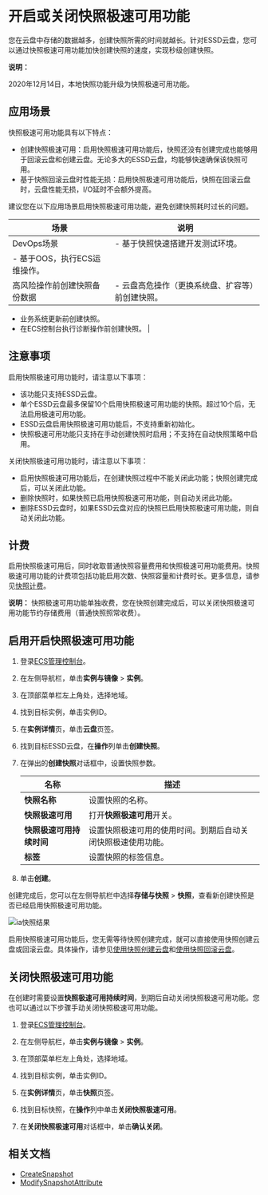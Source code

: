 # 开启或关闭快照极速可用功能

您在云盘中存储的数据越多，创建快照所需的时间就越长。针对ESSD云盘，您可以通过快照极速可用功能加快创建快照的速度，实现秒级创建快照。

**说明：**

2020年12月14日，本地快照功能升级为快照极速可用功能。

## 应用场景

快照极速可用功能具有以下特点：

-   创建快照极速可用：启用快照极速可用功能后，快照还没有创建完成也能够用于回滚云盘和创建云盘。无论多大的ESSD云盘，均能够快速确保该快照可用。
-   基于快照回滚云盘时性能无损：启用快照极速可用功能后，快照在回滚云盘时，云盘性能无损，I/O延时不会额外提高。

建议您在以下应用场景启用快照极速可用功能，避免创建快照耗时过长的问题。

|场景|说明|
|--|--|
|DevOps场景|-   基于快照快速搭建开发测试环境。
-   基于OOS，执行ECS运维操作。 |
|高风险操作前创建快照备份数据|-   云盘高危操作（更换系统盘、扩容等）前创建快照。
-   业务系统更新前创建快照。
-   在ECS控制台执行诊断操作前创建快照。 |

## 注意事项

启用快照极速可用功能时，请注意以下事项：

-   该功能只支持ESSD云盘。
-   单个ESSD云盘最多保留10个启用快照极速可用功能的快照。超过10个后，无法启用极速可用功能。
-   ESSD云盘启用快照极速可用功能后，不支持重新初始化。
-   快照极速可用功能只支持在手动创建快照时启用；不支持在自动快照策略中启用。

关闭快照极速可用功能时，请注意以下事项：

-   启用快照极速可用功能后，在创建快照过程中不能关闭此功能；快照创建完成后，可以关闭此功能。
-   删除快照时，如果快照已启用快照极速可用功能，则自动关闭此功能。
-   删除ESSD云盘时，如果ESSD云盘对应的快照已启用快照极速可用功能，则自动关闭此功能。

## 计费

启用快照极速可用后，同时收取普通快照容量费用和快照极速可用功能费用。快照极速可用功能的计费项包括功能启用次数、快照容量和计费时长。更多信息，请参见[快照计费](/intl.zh-CN/产品定价/计费项/快照计费.md)。

**说明：** 快照极速可用功能单独收费，您在快照创建完成后，可以关闭快照极速可用功能节约存储费用（普通快照照常收费）。

## 启用开启快照极速可用功能

1.  登录[ECS管理控制台](https://ecs.console.aliyun.com)。

2.  在左侧导航栏，单击**实例与镜像** \> **实例**。

3.  在顶部菜单栏左上角处，选择地域。

4.  找到目标实例，单击实例ID。

5.  在**实例详情**页，单击**云盘**页签。

6.  找到目标ESSD云盘，在**操作**列单击**创建快照**。

7.  在弹出的**创建快照**对话框中，设置快照参数。

    |名称|描述|
    |--|--|
    |**快照名称**|设置快照的名称。|
    |**快照极速可用**|打开**快照极速可用**开关。|
    |**快照极速可用持续时间**|设置快照极速可用的使用时间。到期后自动关闭快照极速使用功能。|
    |**标签**|设置快照的标签信息。|

8.  单击**创建**。


创建完成后，您可以在左侧导航栏中选择**存储与快照** \> **快照**，查看新创建快照是否已经启用快照极速可用功能。

![ia快照结果](https://static-aliyun-doc.oss-accelerate.aliyuncs.com/assets/img/zh-CN/0800007061/p187919.png)

启用快照极速可用功能后，您无需等待快照创建完成，就可以直接使用快照创建云盘或回滚云盘。具体操作，请参见[使用快照创建云盘](/intl.zh-CN/块存储/云盘/创建云盘/使用快照创建云盘.md)和[使用快照回滚云盘](/intl.zh-CN/快照/使用快照/使用快照回滚云盘.md)。

## 关闭快照极速可用功能

在创建时需要设置**快照极速可用持续时间**，到期后自动关闭快照极速可用功能。您也可以通过以下步骤手动关闭快照极速可用功能。

1.  登录[ECS管理控制台](https://ecs.console.aliyun.com)。

2.  在左侧导航栏，单击**实例与镜像** \> **实例**。

3.  在顶部菜单栏左上角处，选择地域。

4.  找到目标实例，单击实例ID。

5.  在**实例详情**页，单击**快照**页签。

6.  找到目标快照，在**操作**列中单击**关闭快照极速可用**。

7.  在**关闭快照极速可用**对话框中，单击**确认关闭**。


## 相关文档

-   [CreateSnapshot](/intl.zh-CN/API参考/快照/CreateSnapshot.md)
-   [ModifySnapshotAttribute](/intl.zh-CN/API参考/快照/ModifySnapshotAttribute.md)

